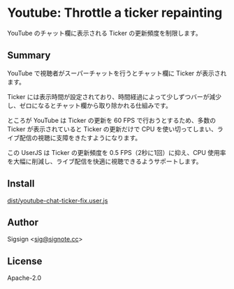 # Youtube: Throttle a ticker repainting

YouTube のチャット欄に表示される Ticker の更新頻度を制限します。

## Summary

YouTube で視聴者がスーパーチャットを行うとチャット欄に Ticker が表示されます。

Ticker には表示時間が設定されており、時間経過によって少しずつバーが減少し、ゼロになるとチャット欄から取り除かれる仕組みです。

ところが YouTube は Ticker の更新を 60 FPS で行おうとするため、多数の Ticker が表示されていると Ticker の更新だけで CPU を使い切ってしまい、ライブ配信の視聴に支障をきたすようになります。

この UserJS は Ticker の更新頻度を 0.5 FPS（2秒に1回）に抑え、CPU 使用率を大幅に削減し、ライブ配信を快適に視聴できるようサポートします。

## Install

[dist/youtube-chat-ticker-fix.user.js](https://github.com/sigsignv/youtube-chat-ticker-fix/raw/main/dist/youtube-chat-ticker-fix.user.js)

## Author

Sigsign <<sig@signote.cc>>

## License

Apache-2.0
